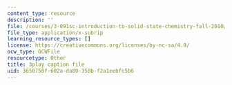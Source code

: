 ```yaml
---
content_type: resource
description: ''
file: /courses/3-091sc-introduction-to-solid-state-chemistry-fall-2010/3650750f602ada80358bf2a1eebfc5b6_h57hFAsLAGo.srt
file_type: application/x-subrip
learning_resource_types: []
license: https://creativecommons.org/licenses/by-nc-sa/4.0/
ocw_type: OCWFile
resourcetype: Other
title: 3play caption file
uid: 3650750f-602a-da80-358b-f2a1eebfc5b6
---
```

